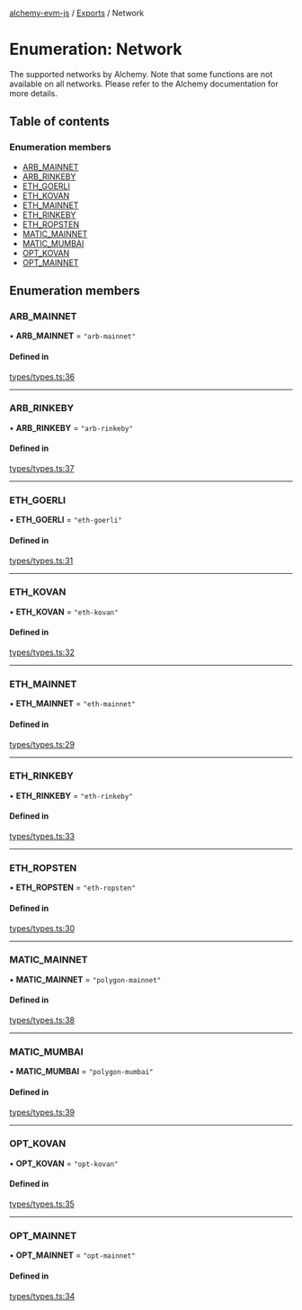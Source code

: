 [alchemy-evm-js](../README.md) / [Exports](../modules.md) / Network

# Enumeration: Network

The supported networks by Alchemy. Note that some functions are not available
on all networks. Please refer to the Alchemy documentation for more details.

## Table of contents

### Enumeration members

- [ARB\_MAINNET](Network.md#arb_mainnet)
- [ARB\_RINKEBY](Network.md#arb_rinkeby)
- [ETH\_GOERLI](Network.md#eth_goerli)
- [ETH\_KOVAN](Network.md#eth_kovan)
- [ETH\_MAINNET](Network.md#eth_mainnet)
- [ETH\_RINKEBY](Network.md#eth_rinkeby)
- [ETH\_ROPSTEN](Network.md#eth_ropsten)
- [MATIC\_MAINNET](Network.md#matic_mainnet)
- [MATIC\_MUMBAI](Network.md#matic_mumbai)
- [OPT\_KOVAN](Network.md#opt_kovan)
- [OPT\_MAINNET](Network.md#opt_mainnet)

## Enumeration members

### ARB\_MAINNET

• **ARB\_MAINNET** = `"arb-mainnet"`

#### Defined in

[types/types.ts:36](https://github.com/alchemyplatform/alchemy-evm-js/blob/0259d36/src/types/types.ts#L36)

___

### ARB\_RINKEBY

• **ARB\_RINKEBY** = `"arb-rinkeby"`

#### Defined in

[types/types.ts:37](https://github.com/alchemyplatform/alchemy-evm-js/blob/0259d36/src/types/types.ts#L37)

___

### ETH\_GOERLI

• **ETH\_GOERLI** = `"eth-goerli"`

#### Defined in

[types/types.ts:31](https://github.com/alchemyplatform/alchemy-evm-js/blob/0259d36/src/types/types.ts#L31)

___

### ETH\_KOVAN

• **ETH\_KOVAN** = `"eth-kovan"`

#### Defined in

[types/types.ts:32](https://github.com/alchemyplatform/alchemy-evm-js/blob/0259d36/src/types/types.ts#L32)

___

### ETH\_MAINNET

• **ETH\_MAINNET** = `"eth-mainnet"`

#### Defined in

[types/types.ts:29](https://github.com/alchemyplatform/alchemy-evm-js/blob/0259d36/src/types/types.ts#L29)

___

### ETH\_RINKEBY

• **ETH\_RINKEBY** = `"eth-rinkeby"`

#### Defined in

[types/types.ts:33](https://github.com/alchemyplatform/alchemy-evm-js/blob/0259d36/src/types/types.ts#L33)

___

### ETH\_ROPSTEN

• **ETH\_ROPSTEN** = `"eth-ropsten"`

#### Defined in

[types/types.ts:30](https://github.com/alchemyplatform/alchemy-evm-js/blob/0259d36/src/types/types.ts#L30)

___

### MATIC\_MAINNET

• **MATIC\_MAINNET** = `"polygon-mainnet"`

#### Defined in

[types/types.ts:38](https://github.com/alchemyplatform/alchemy-evm-js/blob/0259d36/src/types/types.ts#L38)

___

### MATIC\_MUMBAI

• **MATIC\_MUMBAI** = `"polygon-mumbai"`

#### Defined in

[types/types.ts:39](https://github.com/alchemyplatform/alchemy-evm-js/blob/0259d36/src/types/types.ts#L39)

___

### OPT\_KOVAN

• **OPT\_KOVAN** = `"opt-kovan"`

#### Defined in

[types/types.ts:35](https://github.com/alchemyplatform/alchemy-evm-js/blob/0259d36/src/types/types.ts#L35)

___

### OPT\_MAINNET

• **OPT\_MAINNET** = `"opt-mainnet"`

#### Defined in

[types/types.ts:34](https://github.com/alchemyplatform/alchemy-evm-js/blob/0259d36/src/types/types.ts#L34)
